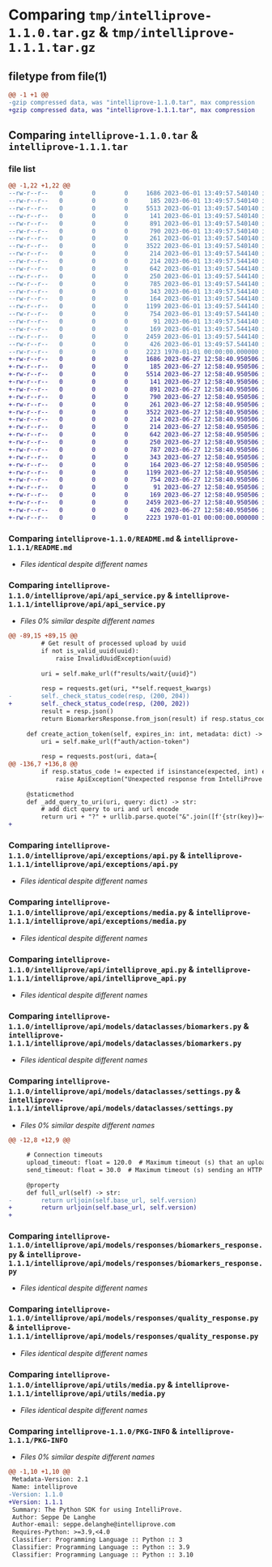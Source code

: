 # Comparing `tmp/intelliprove-1.1.0.tar.gz` & `tmp/intelliprove-1.1.1.tar.gz`

## filetype from file(1)

```diff
@@ -1 +1 @@
-gzip compressed data, was "intelliprove-1.1.0.tar", max compression
+gzip compressed data, was "intelliprove-1.1.1.tar", max compression
```

## Comparing `intelliprove-1.1.0.tar` & `intelliprove-1.1.1.tar`

### file list

```diff
@@ -1,22 +1,22 @@
--rw-r--r--   0        0        0     1686 2023-06-01 13:49:57.540140 intelliprove-1.1.0/README.md
--rw-r--r--   0        0        0      185 2023-06-01 13:49:57.540140 intelliprove-1.1.0/intelliprove/api/__init__.py
--rw-r--r--   0        0        0     5513 2023-06-01 13:49:57.540140 intelliprove-1.1.0/intelliprove/api/api_service.py
--rw-r--r--   0        0        0      141 2023-06-01 13:49:57.540140 intelliprove-1.1.0/intelliprove/api/exceptions/__init__.py
--rw-r--r--   0        0        0      891 2023-06-01 13:49:57.540140 intelliprove-1.1.0/intelliprove/api/exceptions/api.py
--rw-r--r--   0        0        0      790 2023-06-01 13:49:57.540140 intelliprove-1.1.0/intelliprove/api/exceptions/media.py
--rw-r--r--   0        0        0      261 2023-06-01 13:49:57.540140 intelliprove-1.1.0/intelliprove/api/exceptions/uuid.py
--rw-r--r--   0        0        0     3522 2023-06-01 13:49:57.540140 intelliprove-1.1.0/intelliprove/api/intelliprove_api.py
--rw-r--r--   0        0        0      214 2023-06-01 13:49:57.544140 intelliprove-1.1.0/intelliprove/api/models/__init__.py
--rw-r--r--   0        0        0      214 2023-06-01 13:49:57.544140 intelliprove-1.1.0/intelliprove/api/models/dataclasses/__init__.py
--rw-r--r--   0        0        0      642 2023-06-01 13:49:57.544140 intelliprove-1.1.0/intelliprove/api/models/dataclasses/biomarkers.py
--rw-r--r--   0        0        0      250 2023-06-01 13:49:57.544140 intelliprove-1.1.0/intelliprove/api/models/dataclasses/quality.py
--rw-r--r--   0        0        0      785 2023-06-01 13:49:57.544140 intelliprove-1.1.0/intelliprove/api/models/dataclasses/settings.py
--rw-r--r--   0        0        0      343 2023-06-01 13:49:57.544140 intelliprove-1.1.0/intelliprove/api/models/enums.py
--rw-r--r--   0        0        0      164 2023-06-01 13:49:57.544140 intelliprove-1.1.0/intelliprove/api/models/responses/__init__.py
--rw-r--r--   0        0        0     1199 2023-06-01 13:49:57.544140 intelliprove-1.1.0/intelliprove/api/models/responses/biomarkers_response.py
--rw-r--r--   0        0        0      754 2023-06-01 13:49:57.544140 intelliprove-1.1.0/intelliprove/api/models/responses/quality_response.py
--rw-r--r--   0        0        0       91 2023-06-01 13:49:57.544140 intelliprove-1.1.0/intelliprove/api/utils/__init__.py
--rw-r--r--   0        0        0      169 2023-06-01 13:49:57.544140 intelliprove-1.1.0/intelliprove/api/utils/identifiers.py
--rw-r--r--   0        0        0     2459 2023-06-01 13:49:57.544140 intelliprove-1.1.0/intelliprove/api/utils/media.py
--rw-r--r--   0        0        0      426 2023-06-01 13:49:57.544140 intelliprove-1.1.0/pyproject.toml
--rw-r--r--   0        0        0     2223 1970-01-01 00:00:00.000000 intelliprove-1.1.0/PKG-INFO
+-rw-r--r--   0        0        0     1686 2023-06-27 12:58:40.950506 intelliprove-1.1.1/README.md
+-rw-r--r--   0        0        0      185 2023-06-27 12:58:40.950506 intelliprove-1.1.1/intelliprove/api/__init__.py
+-rw-r--r--   0        0        0     5514 2023-06-27 12:58:40.950506 intelliprove-1.1.1/intelliprove/api/api_service.py
+-rw-r--r--   0        0        0      141 2023-06-27 12:58:40.950506 intelliprove-1.1.1/intelliprove/api/exceptions/__init__.py
+-rw-r--r--   0        0        0      891 2023-06-27 12:58:40.950506 intelliprove-1.1.1/intelliprove/api/exceptions/api.py
+-rw-r--r--   0        0        0      790 2023-06-27 12:58:40.950506 intelliprove-1.1.1/intelliprove/api/exceptions/media.py
+-rw-r--r--   0        0        0      261 2023-06-27 12:58:40.950506 intelliprove-1.1.1/intelliprove/api/exceptions/uuid.py
+-rw-r--r--   0        0        0     3522 2023-06-27 12:58:40.950506 intelliprove-1.1.1/intelliprove/api/intelliprove_api.py
+-rw-r--r--   0        0        0      214 2023-06-27 12:58:40.950506 intelliprove-1.1.1/intelliprove/api/models/__init__.py
+-rw-r--r--   0        0        0      214 2023-06-27 12:58:40.950506 intelliprove-1.1.1/intelliprove/api/models/dataclasses/__init__.py
+-rw-r--r--   0        0        0      642 2023-06-27 12:58:40.950506 intelliprove-1.1.1/intelliprove/api/models/dataclasses/biomarkers.py
+-rw-r--r--   0        0        0      250 2023-06-27 12:58:40.950506 intelliprove-1.1.1/intelliprove/api/models/dataclasses/quality.py
+-rw-r--r--   0        0        0      787 2023-06-27 12:58:40.950506 intelliprove-1.1.1/intelliprove/api/models/dataclasses/settings.py
+-rw-r--r--   0        0        0      343 2023-06-27 12:58:40.950506 intelliprove-1.1.1/intelliprove/api/models/enums.py
+-rw-r--r--   0        0        0      164 2023-06-27 12:58:40.950506 intelliprove-1.1.1/intelliprove/api/models/responses/__init__.py
+-rw-r--r--   0        0        0     1199 2023-06-27 12:58:40.950506 intelliprove-1.1.1/intelliprove/api/models/responses/biomarkers_response.py
+-rw-r--r--   0        0        0      754 2023-06-27 12:58:40.950506 intelliprove-1.1.1/intelliprove/api/models/responses/quality_response.py
+-rw-r--r--   0        0        0       91 2023-06-27 12:58:40.950506 intelliprove-1.1.1/intelliprove/api/utils/__init__.py
+-rw-r--r--   0        0        0      169 2023-06-27 12:58:40.950506 intelliprove-1.1.1/intelliprove/api/utils/identifiers.py
+-rw-r--r--   0        0        0     2459 2023-06-27 12:58:40.950506 intelliprove-1.1.1/intelliprove/api/utils/media.py
+-rw-r--r--   0        0        0      426 2023-06-27 12:58:40.950506 intelliprove-1.1.1/pyproject.toml
+-rw-r--r--   0        0        0     2223 1970-01-01 00:00:00.000000 intelliprove-1.1.1/PKG-INFO
```

### Comparing `intelliprove-1.1.0/README.md` & `intelliprove-1.1.1/README.md`

 * *Files identical despite different names*

### Comparing `intelliprove-1.1.0/intelliprove/api/api_service.py` & `intelliprove-1.1.1/intelliprove/api/api_service.py`

 * *Files 0% similar despite different names*

```diff
@@ -89,15 +89,15 @@
         # Get result of processed upload by uuid
         if not is_valid_uuid(uuid):
             raise InvalidUuidException(uuid)
 
         uri = self.make_url(f"results/wait/{uuid}")
 
         resp = requests.get(uri, **self.request_kwargs)
-        self._check_status_code(resp, (200, 204))
+        self._check_status_code(resp, (200, 202))
         result = resp.json()
         return BiomarkersResponse.from_json(result) if resp.status_code == 200 and isinstance(result, dict) and len(result.keys()) > 0 else None
 
     def create_action_token(self, expires_in: int, metadata: dict) -> str:
         uri = self.make_url(f"auth/action-token")
 
         resp = requests.post(uri, data={
@@ -136,7 +136,8 @@
         if resp.status_code != expected if isinstance(expected, int) else resp.status_code not in expected:
             raise ApiException("Unexpected response from IntelliProve api.", resp.status_code)
 
     @staticmethod
     def _add_query_to_uri(uri, query: dict) -> str:
         # add dict query to uri and url encode
         return uri + "?" + urllib.parse.quote("&".join([f'{str(key)}={str(val)}' for key, val in query.items()]))
+
```

### Comparing `intelliprove-1.1.0/intelliprove/api/exceptions/api.py` & `intelliprove-1.1.1/intelliprove/api/exceptions/api.py`

 * *Files identical despite different names*

### Comparing `intelliprove-1.1.0/intelliprove/api/exceptions/media.py` & `intelliprove-1.1.1/intelliprove/api/exceptions/media.py`

 * *Files identical despite different names*

### Comparing `intelliprove-1.1.0/intelliprove/api/intelliprove_api.py` & `intelliprove-1.1.1/intelliprove/api/intelliprove_api.py`

 * *Files identical despite different names*

### Comparing `intelliprove-1.1.0/intelliprove/api/models/dataclasses/biomarkers.py` & `intelliprove-1.1.1/intelliprove/api/models/dataclasses/biomarkers.py`

 * *Files identical despite different names*

### Comparing `intelliprove-1.1.0/intelliprove/api/models/dataclasses/settings.py` & `intelliprove-1.1.1/intelliprove/api/models/dataclasses/settings.py`

 * *Files 0% similar despite different names*

```diff
@@ -12,8 +12,9 @@
 
     # Connection timeouts
     upload_timeout: float = 120.0  # Maximum timeout (s) that an upload may take before raising TimeoutError
     send_timeout: float = 30.0  # Maximum timeout (s) sending an HTTP request may take before raising TimeoutError
 
     @property
     def full_url(self) -> str:
-        return urljoin(self.base_url, self.version)
+        return urljoin(self.base_url, self.version)
+
```

### Comparing `intelliprove-1.1.0/intelliprove/api/models/responses/biomarkers_response.py` & `intelliprove-1.1.1/intelliprove/api/models/responses/biomarkers_response.py`

 * *Files identical despite different names*

### Comparing `intelliprove-1.1.0/intelliprove/api/models/responses/quality_response.py` & `intelliprove-1.1.1/intelliprove/api/models/responses/quality_response.py`

 * *Files identical despite different names*

### Comparing `intelliprove-1.1.0/intelliprove/api/utils/media.py` & `intelliprove-1.1.1/intelliprove/api/utils/media.py`

 * *Files identical despite different names*

### Comparing `intelliprove-1.1.0/PKG-INFO` & `intelliprove-1.1.1/PKG-INFO`

 * *Files 0% similar despite different names*

```diff
@@ -1,10 +1,10 @@
 Metadata-Version: 2.1
 Name: intelliprove
-Version: 1.1.0
+Version: 1.1.1
 Summary: The Python SDK for using IntelliProve.
 Author: Seppe De Langhe
 Author-email: seppe.delanghe@intelliprove.com
 Requires-Python: >=3.9,<4.0
 Classifier: Programming Language :: Python :: 3
 Classifier: Programming Language :: Python :: 3.9
 Classifier: Programming Language :: Python :: 3.10
```

